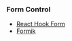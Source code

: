 ### Form Control

- [React Hook Form](https://github.com/ridvandmrc/Self-Learning/tree/main/react/Form-Control/Hook-Form)
- [Formik](#)
